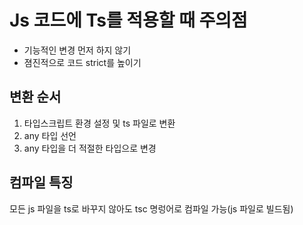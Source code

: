 # Js 코드에 Ts를 적용할 때 주의점
- 기능적인 변경 먼저 하지 않기
- 졈진적으로 코드 strict를 높이기

## 변환 순서

1. 타입스크립트 환경 설정 및 ts 파일로 변환
2. any 타입 선언
3. any 타입을 더 적절한 타입으로 변경


## 컴파일 특징

모든 js 파일을 ts로 바꾸지 않아도 tsc 명렁어로 컴파일 가능(js 파일로 빌드됨)




